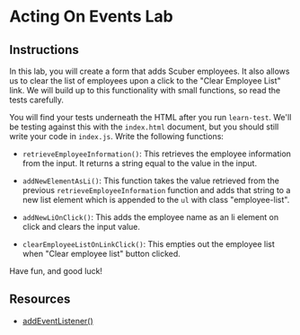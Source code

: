 # Acting On Events Lab

## Instructions

In this lab, you will create a form that adds Scuber employees. It also allows
us to clear the list of employees upon a click to the "Clear Employee List"
link. We will build up to this functionality with small functions, so read the
tests carefully.

You will find your tests underneath the HTML after you run `learn-test`. We'll
be testing against this with the `index.html` document, but you should still
write your code in `index.js`. Write the following functions:

- `retrieveEmployeeInformation()`: This retrieves the employee information from
  the input. It returns a string equal to the value in the input.

- `addNewElementAsLi()`: This function takes the value retrieved from the
  previous `retrieveEmployeeInformation` function and adds that string to a new
  list element which is appended to the `ul` with class "employee-list".

- `addNewLiOnClick()`: This adds the employee name as an li element on click and
clears the input value.

- `clearEmployeeListOnLinkClick()`: This empties out the employee list when
  "Clear employee list" button clicked.

Have fun, and good luck!

## Resources

- [addEventListener()](https://developer.mozilla.org/en-US/docs/Web/API/EventTarget/addEventListener)
